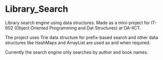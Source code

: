 # Library_Search
Library search engine using data structures. Made as a mini-project for IT-602 (Object Oriented Programming and Dat Structures) at DA-IICT. 

The project uses Trie data structure for prefix-based search and other data structures like HashMaps and ArrayList are used as and when required.

Currently the search engine only searches by author and book names. 
